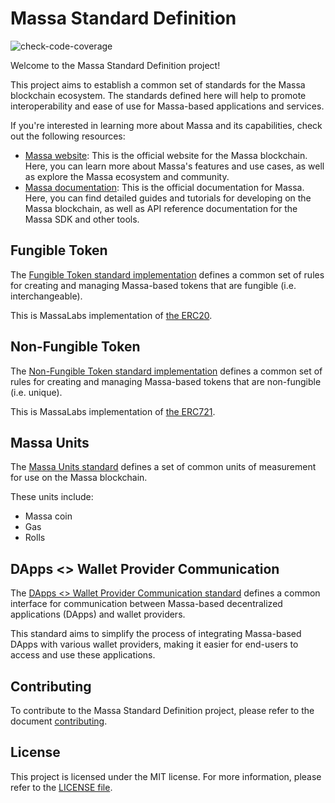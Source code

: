 # Massa Standard Definition

![check-code-coverage](https://img.shields.io/badge/coverage-91%25-green)

Welcome to the Massa Standard Definition project!

This project aims to establish a common set of standards for the Massa blockchain ecosystem. The standards defined here will help to promote interoperability and ease of use for Massa-based applications and services.

If you're interested in learning more about Massa and its capabilities, check out the following resources:

- [Massa website](https://massa.net): This is the official website for the Massa blockchain. Here, you can learn more about Massa's features and use cases, as well as explore the Massa ecosystem and community.
- [Massa documentation](https://docs.massa.net/en/latest/): This is the official documentation for Massa. Here, you can find detailed guides and tutorials for developing on the Massa blockchain, as well as API reference documentation for the Massa SDK and other tools.

## Fungible Token

The [Fungible Token standard implementation](smart-contracts/assembly/contracts/FT) defines a common set of rules for creating and managing Massa-based tokens that are fungible (i.e. interchangeable).

This is MassaLabs implementation of [the ERC20](https://ethereum.org/en/developers/docs/standards/tokens/erc-20/).

## Non-Fungible Token

The [Non-Fungible Token standard implementation](smart-contracts/assembly/contracts/NFT) defines a common set of rules for creating and managing Massa-based tokens that are non-fungible (i.e. unique).

This is MassaLabs implementation of [the ERC721](https://ethereum.org/en/developers/docs/standards/tokens/erc-721/).

## Massa Units

The [Massa Units standard](units.md) defines a set of common units of measurement for use on the Massa blockchain.

These units include:

- Massa coin
- Gas
- Rolls

## DApps <> Wallet Provider Communication

The [DApps <> Wallet Provider Communication standard](wallet/dapps-communication.md) defines a common interface for communication between Massa-based decentralized applications (DApps) and wallet providers.

This standard aims to simplify the process of integrating Massa-based DApps with various wallet providers, making it easier for end-users to access and use these applications.

## Contributing

To contribute to the Massa Standard Definition project, please refer to the document [contributing](CONTRIBUTING.md).

## License

This project is licensed under the MIT license. For more information, please refer to the [LICENSE file](LICENCE).
